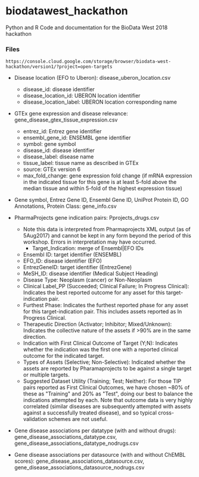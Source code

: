 # biodatawest_hackathon
Python and R Code and documentation for the BioData West 2018 hackathon

### Files

```
https://console.cloud.google.com/storage/browser/biodata-west-hackathon/version1/?project=open-targets
```
 * Disease location (EFO to Uberon): disease_uberon_location.csv
 	- disease_id: disease identifier
 	- disease_location_id: UBERON location identifier
 	- disease_location_label: UBERON location corresponding name
 * GTEx gene expression and disease relevance: gene_disease_gtex_tissue_expression.csv
 	- entrez_id: Entrez gene identifier
	- ensembl_gene_id: ENSEMBL gene identifier
	- symbol: gene symbol
	- disease_id: disease identifier
	- disease_label: disease name
	- tissue_label: tissue name as described in GTEx
	- source: GTEx version 6
	- max_fold_change: gene expression fold change (if mRNA expression in the indicated tissue for this gene is at least 5-fold above the median tissue and within 5-fold of the highest expression tissue)
 * Gene symbol, Entrez Gene ID, Ensembl Gene ID, UniProt Protein ID, GO Annotations, Protein Class: gene_info.csv
 
 * PharmaProjects gene indication pairs: Pprojects_drugs.csv
 	- Note this data is interpreted from Pharmaprojects XML output (as of 5Aug2017) and cannot be kept in any form beyond the period of this workshop. Errors in interpretation may have occurred.
        - Target_Indication: merge of Ensembl|EFO IDs 
	- Ensembl ID: target identifier (ENSEMBL)
	- EFO_ID: disease identifier (EFO)
	- EntrezGeneID: target identifier (EntrezGene)
	- MeSH_ID: disease identifier (Medical Subject Heading)
	- Disease Type: Neoplasm (cancer) or Non-Neoplasm
	- Clinical Label_PP (Succeeded; Clinical Failure; In Progress Clinical): Indicates the best reported outcome for any asset for this target-indication pair. 
	- Furthest Phase: Indicates the furthest reported phase for any asset for this target-indication pair. This includes assets reported as In Progress Clinical.
	- Therapeutic Direction (Activator; Inhibitor; Mixed/Unknown): Indicates the collective nature of the assets if >90% are in the same direction.
	- Indication with First Clinical Outcome of Target (Y;N): Indicates whether the indication was the first one with a reported clinical outcome for the indicated target.
	- Types of Assets (Selective; Non-Selective): Indicated whether the assets are reported by Pharamaprojects to be against a single target or multiple targets.
	- Suggested Dataset Utility (Training; Test; Neither):  For those TIP pairs reported as First Clinical Outcomes, we have chosen ~80% of these as "Training" and 20% as "Test", doing our best to balance the indications attempted by each.  Note that outcome data is very highly correlated (similar diseases are subsequently attempted with assets against a successfully treated disease), and so typical cross-validation schemes are not useful.
	
 * Gene disease associations per datatype (with and without drugs): gene_disease_associations_datatype.csv, gene_disease_associations_datatype_nodrugs.csv
 * Gene disease associations per datasource (with and without ChEMBL scores): gene_disease_associations_datasource.csv, gene_disease_associations_datasource_nodrugs.csv



